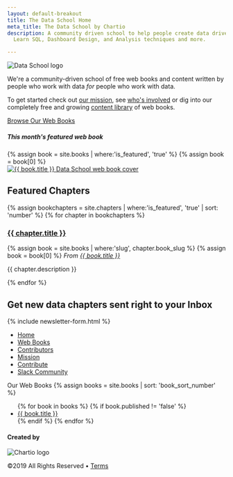 ```yaml
---
layout: default-breakout
title: The Data School Home
meta_title: The Data School by Chartio
description: A community driven school to help people create data driven organizations.
  Learn SQL, Dashboard Design, and Analysis techniques and more.

---
```

<div class="home-hero">
<div class="container centered">
<div class="row">
<div class="col-sm-12 col-md-7 col-sm-6 mt-4">
<img class="logo mb-3" src="/assets/images/chartio-data-school-logo.svg" alt="Data School logo">
<p>We're a community-driven school of free web books and content written by people who work with data <em>for</em> people who work with data.</p>
<p>To get started check out <a href="/mission/">our mission</a>, see <a href="/people/" class="link-6">who's involved</a> or dig into our completely free and growing <a href="/books/">content library</a> of web books.</p>
<a href="/books/" class="btn btn-primary mt-3">Browse Our Web Books <i class="fas fa-arrow-right"></i></a>
</div>
<div class="col-sm-12 col-md-4 col-sm-5 offset-md-1">
<div class="book-cover">
<h5 class="mt-3">This month's featured web book</h5>
{% assign book = site.books | where:'is_featured', 'true' %}
{% assign book = book[0] %}
<div class="smallbook">
<a href="{{ book.url }}" class="hover-link">
<img class="hover-img" src="{{ book.cover_image }}" alt="{{ book.title }} Data School web book cover" title="Read the {{ book.title }} web book">
</a>
</div>
</div>
</div>
</div>
</div>
</div>
<div class="container">
<div class="row">
<div class="col-sm">
<h2>Featured Chapters</h2>
</div>
</div>

{% assign bookchapters = site.chapters | where:'is_featured', 'true' | sort: 'number' %} <!-- maybe should be sorted by date updated? -->
{% for chapter in bookchapters %}
<div class="row mb-4">
<div class="col-sm-8 chapter-info">
<a href="{{ chapter.url }}"><h3>{{ chapter.title }} <i class="fas fa-arrow-right"></i></h3></a>
{% assign book = site.books | where:'slug', chapter.book_slug %}
{% assign book = book[0] %}
<em class="from-book">From <a href="{{ book.url }}">{{ book.title }}</a></em>
<p>{{ chapter.description }}</p>
</div>
<div class="col-sm-4">
<a href="{{ chapter.url }}" class="chapter-thumbnail-img" style="background-image: url('{{chapter.image}}');"></a>
</div>
</div>
{% endfor %}
<div class="row homepage-signup mt-5 mb-5">
<div class="col-sm centered">
<h2>Get new data chapters sent right to your Inbox</h2>
{% include newsletter-form.html %}
</div>
</div>
</div>
<div class="footer">
<div class="container">
<div class="row mt-4">
<div class="col">
<ul class="list-unstyled mb-0">
<li><a href="/">Home</a></li>
<li><a href="/books/">Web Books</a></li>
<li><a href="/people/">Contributors</a></li>
<li><a href="/mission/">Mission</a></li>
<li><a href="/contribute/">Contribute</a></li>
<li><a href="{{ site.slack_url }}" target="_blank">Slack Community</a></li>
</ul>
</div>
<div class="col">
<span>Our Web Books</span>
{% assign books = site.books | sort: 'book_sort_number' %}
<ul class="list-unstyled mb-0">
{% for book in books %}
{% if book.published != 'false' %}
<li><a href="{{ book.url }}">{{ book.title }}</a></li>
{% endif %}
{% endfor %}
</ul>
</div>
</div>
<div class="row">
<div class="col centered">
<div class="footer-links">
<h4>Created by</h4>
<img src="/assets/images/chartio-logo-black-tbg.svg" alt="Chartio logo" class="height-3">
<p class="small-font">©2019 All Rights Reserved • <a href="https://chartio.com/about/legal/">Terms</a></p>
</div>
</div>
</div>
</div>
</div>